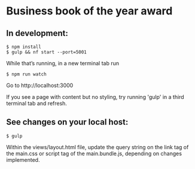 Business book of the year award
===============================

## In development:

```
$ npm install 
$ gulp && nf start --port=5001
```
While that’s running, in a new terminal tab run 
```
$ npm run watch
```

Go to http://localhost:3000

If you see a page with content but no styling, try running 'gulp' in a third terminal tab and refresh.


## See changes on your local host:

```
$ gulp

```

Within the views/layout.html file, update the query string on the link tag of the main.css or script tag of the main.bundle.js, depending on changes implemented. 
